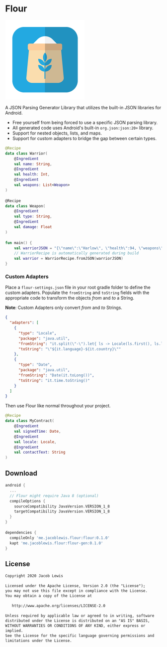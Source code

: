 Flour
============

![Logo](website/flour-icon.png)

A JSON Parsing Generator Library that utilizes the built-in JSON libraries for Android.

 * Free yourself from being forced to use a specific JSON parsing library.
 * All generated code uses Android's built-in `org.json:json:20+` library.
 * Support for nested objects, lists, and maps.
 * Support for custom adapters to bridge the gap between certain types.

```kotlin
@Recipe
data class Warrior(
    @Ingredient
    val name: String,
    @Ingredient
    val health: Int,
    @Ingredient
    val weapons: List<Weapon>
)

@Recipe
data class Weapon(
    @Ingredient
    val type: String,
    @Ingredient
    val damage: Float
)

fun main() {
    val warriorJSON = "{\"name\":\"Harlow\", \"health\":94, \"weapons\":[{\"type\":\"sword\", \"damage\":54.2}]}"
    // WarriorRecipe is automatically generated during build
    val warrior = WarriorRecipe.fromJSON(warriorJSON)
}
```

### Custom Adapters

Place a `flour-settings.json` file in your root gradle folder to define the custom adapters. Populate the `fromString` and `toString` fields with the appropriate code to transform the objects *from* and *to* a String.

**Note**: Custom Adapters only convert *from* and *to* Strings.

```json
{
  "adapters": [
    {
      "type": "Locale",
      "package": "java.util",
      "fromString": "it.split(\"-\").let{ ls -> Locale(ls.first(), ls.last()) }",
      "toString": "\"${it.language}-${it.country}\""
    },
    {
      "type": "Date",
      "package": "java.util",
      "fromString": "Date(it.toLong())",
      "toString": "it.time.toString()"
    }
  ]
}
```

Then use Flour like normal throughout your project.

```kotlin
@Recipe
data class MyContract(
    @Ingredient
    val signedTime: Date,
    @Ingredient
    val locale: Locale,
    @Ingredient
    val contactText: String
)
```



Download
--------

```groovy
android {
  ...
  // Flour might require Java 8 (optional)
  compileOptions {
    sourceCompatibility JavaVersion.VERSION_1_8
    targetCompatibility JavaVersion.VERSION_1_8
  }
}

dependencies {
  compileOnly 'me.jacoblewis.flour:flour:0.1.0'
  kapt 'me.jacoblewis.flour:flour-gen:0.1.0'
}
```

License
-------

    Copyright 2020 Jacob Lewis
    
    Licensed under the Apache License, Version 2.0 (the "License");
    you may not use this file except in compliance with the License.
    You may obtain a copy of the License at
    
       http://www.apache.org/licenses/LICENSE-2.0
    
    Unless required by applicable law or agreed to in writing, software
    distributed under the License is distributed on an "AS IS" BASIS,
    WITHOUT WARRANTIES OR CONDITIONS OF ANY KIND, either express or implied.
    See the License for the specific language governing permissions and
    limitations under the License.

